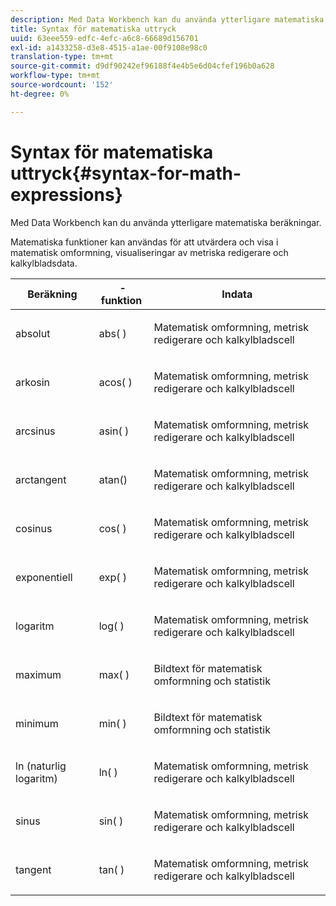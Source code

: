 ```yaml
---
description: Med Data Workbench kan du använda ytterligare matematiska beräkningar.
title: Syntax för matematiska uttryck
uuid: 63eee559-edfc-4efc-a6c8-66689d156701
exl-id: a1433258-d3e8-4515-a1ae-00f9108e98c0
translation-type: tm+mt
source-git-commit: d9df90242ef96188f4e4b5e6d04cfef196b0a628
workflow-type: tm+mt
source-wordcount: '152'
ht-degree: 0%

---
```


# Syntax för matematiska uttryck{#syntax-for-math-expressions}

Med Data Workbench kan du använda ytterligare matematiska beräkningar.

Matematiska funktioner kan användas för att utvärdera och visa i matematisk omformning, visualiseringar av metriska redigerare och kalkylbladsdata.

<table id="table_B2A4F9D5938D4756A81ACF6F4D77E63D"> 
 <thead> 
  <tr> 
   <th colname="col1" class="entry"> Beräkning </th> 
   <th colname="col02" class="entry">  -funktion </th> 
   <th colname="col2" class="entry"> Indata </th> 
  </tr> 
 </thead>
 <tbody> 
  <tr> 
   <td colname="col1"> <p>absolut </p> </td> 
   <td colname="col02"> <p>abs( ) </p> </td> 
   <td colname="col2"> <p>Matematisk omformning, metrisk redigerare och kalkylbladscell </p> </td> 
  </tr> 
  <tr> 
   <td colname="col1"> <p>arkosin </p> </td> 
   <td colname="col02"> <p>acos( ) </p> </td> 
   <td colname="col2"> <p>Matematisk omformning, metrisk redigerare och kalkylbladscell </p> </td> 
  </tr> 
  <tr> 
   <td colname="col1"> <p>arcsinus </p> </td> 
   <td colname="col02"> <p>asin( ) </p> </td> 
   <td colname="col2"> <p>Matematisk omformning, metrisk redigerare och kalkylbladscell </p> </td> 
  </tr> 
  <tr> 
   <td colname="col1"> <p>arctangent </p> </td> 
   <td colname="col02"> <p>atan() </p> </td> 
   <td colname="col2"> <p>Matematisk omformning, metrisk redigerare och kalkylbladscell </p> </td> 
  </tr> 
  <tr> 
   <td colname="col1"> <p>cosinus </p> </td> 
   <td colname="col02"> <p>cos( ) </p> </td> 
   <td colname="col2"> <p>Matematisk omformning, metrisk redigerare och kalkylbladscell </p> </td> 
  </tr> 
  <tr> 
   <td colname="col1"> <p> exponentiell </p> </td> 
   <td colname="col02"> <p>exp( ) </p> </td> 
   <td colname="col2"> <p>Matematisk omformning, metrisk redigerare och kalkylbladscell </p> </td> 
  </tr> 
  <tr> 
   <td colname="col1"> <p>logaritm </p> </td> 
   <td colname="col02"> <p>log( ) </p> </td> 
   <td colname="col2"> <p>Matematisk omformning, metrisk redigerare och kalkylbladscell </p> </td> 
  </tr> 
  <tr> 
   <td colname="col1"> <p>maximum </p> </td> 
   <td colname="col02"> <p>max( ) </p> </td> 
   <td colname="col2"> <p>Bildtext för matematisk omformning och statistik </p> </td> 
  </tr> 
  <tr> 
   <td colname="col1"> <p>minimum </p> </td> 
   <td colname="col02"> <p>min( ) </p> </td> 
   <td colname="col2"> <p>Bildtext för matematisk omformning och statistik </p> </td> 
  </tr> 
  <tr> 
   <td colname="col1"> <p>ln (naturlig logaritm) </p> </td> 
   <td colname="col02"> <p>ln( ) </p> </td> 
   <td colname="col2"> <p>Matematisk omformning, metrisk redigerare och kalkylbladscell </p> </td> 
  </tr> 
  <tr> 
   <td colname="col1"> <p>sinus </p> </td> 
   <td colname="col02"> <p>sin( ) </p> </td> 
   <td colname="col2"> <p>Matematisk omformning, metrisk redigerare och kalkylbladscell </p> </td> 
  </tr> 
  <tr> 
   <td colname="col1"> <p>tangent </p> </td> 
   <td colname="col02"> <p>tan( ) </p> </td> 
   <td colname="col2"> <p>Matematisk omformning, metrisk redigerare och kalkylbladscell </p> </td> 
  </tr> 
 </tbody> 
</table>
